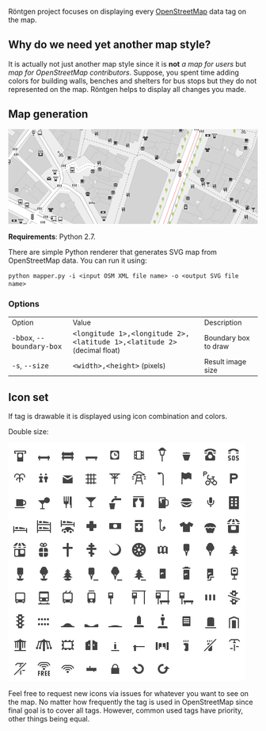 Röntgen project focuses on displaying every [OpenStreetMap](http://openstreetmap.org) data tag on the map.

Why do we need yet another map style?
-------------------------------------

It is actually not just another map style since it is **not** *a map for users* but *map for OpenStreetMap contributors*. Suppose, you spent time adding colors for building walls, benches and shelters for bus stops but they do not represented on the map. Röntgen helps to display all changes you made.

Map generation
--------------

![Sample map](doc/map.png)

**Requirements**: Python 2.7.

There are simple Python renderer that generates SVG map from OpenStreetMap data. You can run it using:

    python mapper.py -i <input OSM XML file name> -o <output SVG file name>

### Options ###



<table><tr><td>Option

</td><td>Value

</td><td>Description

</td></tr><tr><td><tt>-bbox</tt>, <tt>--boundary-box</tt>

</td><td><tt>&lt;longitude 1&gt;,&lt;longitude 2&gt;,&lt;latitude 1&gt;,&lt;latitude 2&gt;</tt> (decimal float)

</td><td>Boundary box to draw

</td></tr><tr><td><tt>-s</tt>, <tt>--size</tt>

</td><td><tt>&lt;width&gt;,&lt;height&gt;</tt> (pixels)

</td><td>Result image size

</td></tr></table>

Icon set
--------

If tag is drawable it is displayed using icon combination and colors.

Double size:

![Icons](doc/grid.png)

Feel free to request new icons via issues for whatever you want to see on the map. No matter how frequently the tag is used in OpenStreetMap since final goal is to cover all tags. However, common used tags have priority, other things being equal.

